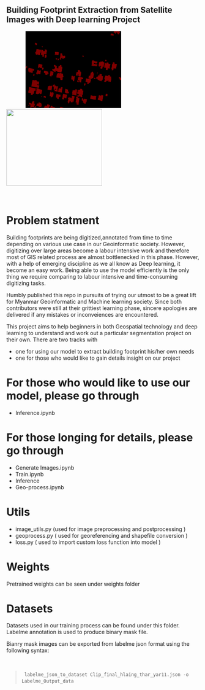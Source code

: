 ## Building Footprint Extraction from Satellite Images with Deep learning Project

<img src="/dataset/Annotation%20Data/Labelme%20Output%20data/label.png" width="250" height="200" hspace="50"/> <img src="/dataset/Annotation%20Data/Labelme%20Output%20data/img.png" width="250" height="200"/>


</br>

# Problem statment
Building footprints are being digitized,annotated from time to time depending on various use case in our Geoinformatic society. However, digitizing over large areas become a labour intensive work and therefore most of GIS related process are almost bottlenecked in this phase. However, with a help of emerging discipline as we all know as Deep learning, it become an easy work. Being able to use the model efficiently is the only thing we require comparing to labour intensive and time-consuming digitizing tasks.

Humbly published this repo in pursuits of trying our utmost to be a great lift for Myanmar Geoinformatic and Machine learning society. Since both contributors were still at their grittiest learning phase, sincere apologies are delivered if any mistakes or inconveiences are encountered.

This project aims to help beginners in both Geospatial technology and deep learning to understand and work out a particular segmentation project on their own.
There are two tracks with 
- one for using our model to extract building footprint his/her own needs
- one for those who would like to gain details insight on our project 

# For those who would like to use our model, please go through 
- Inference.ipynb 

# For those longing for details, please go through
-  Generate Images.ipynb
-  Train.ipynb
-  Inference
-  Geo-process.ipynb


# Utils
- image_utils.py (used for image preprocessing and postprocessing )
- geoprocess.py ( used for georeferencing and shapefile conversion )
- loss.py ( used to import custom loss function into model )

# Weights

Pretrained weights can be seen under weights folder

# Datasets

Datasets used in our training process can be found under this folder. Labelme annotation is used to produce binary mask file.

<p>Bianry mask images can be exported from labelme json format using the following syntax: </p> <br> 

> <code> labelme_json_to_dataset Clip_final_hlaing_thar_yar11.json -o Labelme_Output_data </code>


